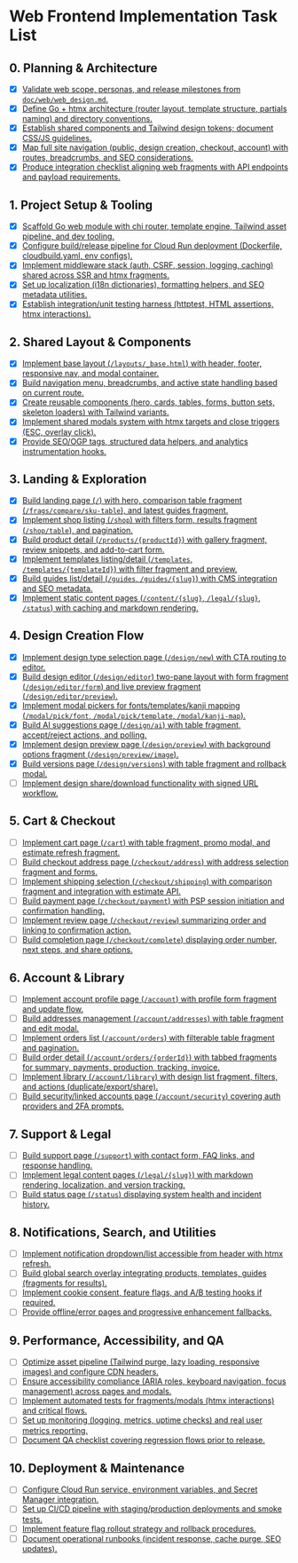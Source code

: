 # Web Frontend Implementation Task List

## 0. Planning & Architecture
- [x] [Validate web scope, personas, and release milestones from `doc/web/web_design.md`.](doc/web/tasks/001-validate-web-scope-personas-and-release-milestones-from-doc-web-web-design-md.md)
- [x] [Define Go + htmx architecture (router layout, template structure, partials naming) and directory conventions.](doc/web/tasks/002-define-go-htmx-architecture-router-layout-template-structure-partials-naming-and-directory.md)
- [x] [Establish shared components and Tailwind design tokens; document CSS/JS guidelines.](doc/web/tasks/003-establish-shared-components-and-tailwind-design-tokens-document-css-js-guidelines.md)
- [x] [Map full site navigation (public, design creation, checkout, account) with routes, breadcrumbs, and SEO considerations.](doc/web/tasks/004-map-full-site-navigation-public-design-creation-checkout-account-with-routes-breadcrumbs-a.md)
- [x] [Produce integration checklist aligning web fragments with API endpoints and payload requirements.](doc/web/tasks/005-produce-integration-checklist-aligning-web-fragments-with-api-endpoints-and-payload-requir.md)

## 1. Project Setup & Tooling
- [x] [Scaffold Go web module with chi router, template engine, Tailwind asset pipeline, and dev tooling.](doc/web/tasks/006-scaffold-go-web-module-with-chi-echo-router-template-engine-asset-pipeline-tailwind-alpine.md)
- [x] [Configure build/release pipeline for Cloud Run deployment (Dockerfile, cloudbuild.yaml, env configs).](doc/web/tasks/007-configure-build-release-pipeline-for-cloud-run-deployment-dockerfile-cloudbuild-yaml-env-c.md)
- [x] [Implement middleware stack (auth, CSRF, session, logging, caching) shared across SSR and htmx fragments.](doc/web/tasks/008-implement-middleware-stack-auth-csrf-session-logging-caching-shared-across-ssr-and-htmx-fr.md)
- [x] [Set up localization (i18n dictionaries), formatting helpers, and SEO metadata utilities.](doc/web/tasks/009-set-up-localization-i18n-dictionaries-formatting-helpers-and-seo-metadata-utilities.md)
- [x] [Establish integration/unit testing harness (httptest, HTML assertions, htmx interactions).](doc/web/tasks/010-establish-integration-unit-testing-harness-httptest-html-assertions-htmx-interactions.md)

## 2. Shared Layout & Components
- [x] [Implement base layout (`/layouts/_base.html`) with header, footer, responsive nav, and modal container.](doc/web/tasks/011-implement-base-layout-layouts-base-html-with-header-footer-responsive-nav-and-modal-contai.md)
- [x] [Build navigation menu, breadcrumbs, and active state handling based on current route.](doc/web/tasks/012-build-navigation-menu-breadcrumbs-and-active-state-handling-based-on-current-route.md)
- [x] [Create reusable components (hero, cards, tables, forms, button sets, skeleton loaders) with Tailwind variants.](doc/web/tasks/013-create-reusable-components-hero-cards-tables-forms-button-sets-skeleton-loaders-with-tailw.md)
- [x] [Implement shared modals system with htmx targets and close triggers (ESC, overlay click).](doc/web/tasks/014-implement-shared-modals-system-with-htmx-targets-and-close-triggers-esc-overlay-click.md)
- [x] [Provide SEO/OGP tags, structured data helpers, and analytics instrumentation hooks.](doc/web/tasks/015-provide-seo-ogp-tags-structured-data-helpers-and-analytics-instrumentation-hooks.md)

## 3. Landing & Exploration
- [x] [Build landing page (`/`) with hero, comparison table fragment (`/frags/compare/sku-table`), and latest guides fragment.](doc/web/tasks/016-build-landing-page-with-hero-comparison-table-fragment-frags-compare-sku-table-and-latest-.md)
- [x] [Implement shop listing (`/shop`) with filters form, results fragment (`/shop/table`), and pagination.](doc/web/tasks/017-implement-shop-listing-shop-with-filters-form-results-fragment-shop-table-and-pagination.md)
- [x] [Build product detail (`/products/{productId}`) with gallery fragment, review snippets, and add-to-cart form.](doc/web/tasks/018-build-product-detail-products-productid-with-gallery-fragment-review-snippets-and-add-to-c.md)
- [x] [Implement templates listing/detail (`/templates`, `/templates/{templateId}`) with filter fragment and preview.](doc/web/tasks/019-implement-templates-listing-detail-templates-templates-templateid-with-filter-fragment-and.md)
- [x] [Build guides list/detail (`/guides`, `/guides/{slug}`) with CMS integration and SEO metadata.](doc/web/tasks/020-build-guides-list-detail-guides-guides-slug-with-cms-integration-and-seo-metadata.md)
- [x] [Implement static content pages (`/content/{slug}`, `/legal/{slug}`, `/status`) with caching and markdown rendering.](doc/web/tasks/021-implement-static-content-pages-content-slug-legal-slug-status-with-caching-and-markdown-re.md)

## 4. Design Creation Flow
- [x] [Implement design type selection page (`/design/new`) with CTA routing to editor.](doc/web/tasks/022-implement-design-type-selection-page-design-new-with-cta-routing-to-editor.md)
- [x] [Build design editor (`/design/editor`) two-pane layout with form fragment (`/design/editor/form`) and live preview fragment (`/design/editor/preview`).](doc/web/tasks/023-build-design-editor-design-editor-two-pane-layout-with-form-fragment-design-editor-form-an.md)
- [x] [Implement modal pickers for fonts/templates/kanji mapping (`/modal/pick/font`, `/modal/pick/template`, `/modal/kanji-map`).](doc/web/tasks/024-implement-modal-pickers-for-fonts-templates-kanji-mapping-modal-pick-font-modal-pick-templ.md)
- [x] [Build AI suggestions page (`/design/ai`) with table fragment, accept/reject actions, and polling.](doc/web/tasks/025-build-ai-suggestions-page-design-ai-with-table-fragment-accept-reject-actions-and-polling.md)
- [x] [Implement design preview page (`/design/preview`) with background options fragment (`/design/preview/image`).](doc/web/tasks/026-implement-design-preview-page-design-preview-with-background-options-fragment-design-previ.md)
- [x] [Build versions page (`/design/versions`) with table fragment and rollback modal.](doc/web/tasks/027-build-versions-page-design-versions-with-table-fragment-and-rollback-modal.md)
- [ ] [Implement design share/download functionality with signed URL workflow.](doc/web/tasks/028-implement-design-share-download-functionality-with-signed-url-workflow.md)

## 5. Cart & Checkout
- [ ] [Implement cart page (`/cart`) with table fragment, promo modal, and estimate refresh fragment.](doc/web/tasks/029-implement-cart-page-cart-with-table-fragment-promo-modal-and-estimate-refresh-fragment.md)
- [ ] [Build checkout address page (`/checkout/address`) with address selection fragment and forms.](doc/web/tasks/030-build-checkout-address-page-checkout-address-with-address-selection-fragment-and-forms.md)
- [ ] [Implement shipping selection (`/checkout/shipping`) with comparison fragment and integration with estimate API.](doc/web/tasks/031-implement-shipping-selection-checkout-shipping-with-comparison-fragment-and-integration-wi.md)
- [ ] [Build payment page (`/checkout/payment`) with PSP session initiation and confirmation handling.](doc/web/tasks/032-build-payment-page-checkout-payment-with-psp-session-initiation-and-confirmation-handling.md)
- [ ] [Implement review page (`/checkout/review`) summarizing order and linking to confirmation action.](doc/web/tasks/033-implement-review-page-checkout-review-summarizing-order-and-linking-to-confirmation-action.md)
- [ ] [Build completion page (`/checkout/complete`) displaying order number, next steps, and share options.](doc/web/tasks/034-build-completion-page-checkout-complete-displaying-order-number-next-steps-and-share-optio.md)

## 6. Account & Library
- [ ] [Implement account profile page (`/account`) with profile form fragment and update flow.](doc/web/tasks/035-implement-account-profile-page-account-with-profile-form-fragment-and-update-flow.md)
- [ ] [Build addresses management (`/account/addresses`) with table fragment and edit modal.](doc/web/tasks/036-build-addresses-management-account-addresses-with-table-fragment-and-edit-modal.md)
- [ ] [Implement orders list (`/account/orders`) with filterable table fragment and pagination.](doc/web/tasks/037-implement-orders-list-account-orders-with-filterable-table-fragment-and-pagination.md)
- [ ] [Build order detail (`/account/orders/{orderId}`) with tabbed fragments for summary, payments, production, tracking, invoice.](doc/web/tasks/038-build-order-detail-account-orders-orderid-with-tabbed-fragments-for-summary-payments-produ.md)
- [ ] [Implement library (`/account/library`) with design list fragment, filters, and actions (duplicate/export/share).](doc/web/tasks/039-implement-library-account-library-with-design-list-fragment-filters-and-actions-duplicate-.md)
- [ ] [Build security/linked accounts page (`/account/security`) covering auth providers and 2FA prompts.](doc/web/tasks/040-build-security-linked-accounts-page-account-security-covering-auth-providers-and-2fa-promp.md)

## 7. Support & Legal
- [ ] [Build support page (`/support`) with contact form, FAQ links, and response handling.](doc/web/tasks/041-build-support-page-support-with-contact-form-faq-links-and-response-handling.md)
- [ ] [Implement legal content pages (`/legal/{slug}`) with markdown rendering, localization, and version tracking.](doc/web/tasks/042-implement-legal-content-pages-legal-slug-with-markdown-rendering-localization-and-version-.md)
- [ ] [Build status page (`/status`) displaying system health and incident history.](doc/web/tasks/043-build-status-page-status-displaying-system-health-and-incident-history.md)

## 8. Notifications, Search, and Utilities
- [ ] [Implement notification dropdown/list accessible from header with htmx refresh.](doc/web/tasks/044-implement-notification-dropdown-list-accessible-from-header-with-htmx-refresh.md)
- [ ] [Build global search overlay integrating products, templates, guides (fragments for results).](doc/web/tasks/045-build-global-search-overlay-integrating-products-templates-guides-fragments-for-results.md)
- [ ] [Implement cookie consent, feature flags, and A/B testing hooks if required.](doc/web/tasks/046-implement-cookie-consent-feature-flags-and-a-b-testing-hooks-if-required.md)
- [ ] [Provide offline/error pages and progressive enhancement fallbacks.](doc/web/tasks/047-provide-offline-error-pages-and-progressive-enhancement-fallbacks.md)

## 9. Performance, Accessibility, and QA
- [ ] [Optimize asset pipeline (Tailwind purge, lazy loading, responsive images) and configure CDN headers.](doc/web/tasks/048-optimize-asset-pipeline-tailwind-purge-lazy-loading-responsive-images-and-configure-cdn-he.md)
- [ ] [Ensure accessibility compliance (ARIA roles, keyboard navigation, focus management) across pages and modals.](doc/web/tasks/049-ensure-accessibility-compliance-aria-roles-keyboard-navigation-focus-management-across-pag.md)
- [ ] [Implement automated tests for fragments/modals (htmx interactions) and critical flows.](doc/web/tasks/050-implement-automated-tests-for-fragments-modals-htmx-interactions-and-critical-flows.md)
- [ ] [Set up monitoring (logging, metrics, uptime checks) and real user metrics reporting.](doc/web/tasks/051-set-up-monitoring-logging-metrics-uptime-checks-and-real-user-metrics-reporting.md)
- [ ] [Document QA checklist covering regression flows prior to release.](doc/web/tasks/052-document-qa-checklist-covering-regression-flows-prior-to-release.md)

## 10. Deployment & Maintenance
- [ ] [Configure Cloud Run service, environment variables, and Secret Manager integration.](doc/web/tasks/053-configure-cloud-run-service-environment-variables-and-secret-manager-integration.md)
- [ ] [Set up CI/CD pipeline with staging/production deployments and smoke tests.](doc/web/tasks/054-set-up-ci-cd-pipeline-with-staging-production-deployments-and-smoke-tests.md)
- [ ] [Implement feature flag rollout strategy and rollback procedures.](doc/web/tasks/055-implement-feature-flag-rollout-strategy-and-rollback-procedures.md)
- [ ] [Document operational runbooks (incident response, cache purge, SEO updates).](doc/web/tasks/056-document-operational-runbooks-incident-response-cache-purge-seo-updates.md)
